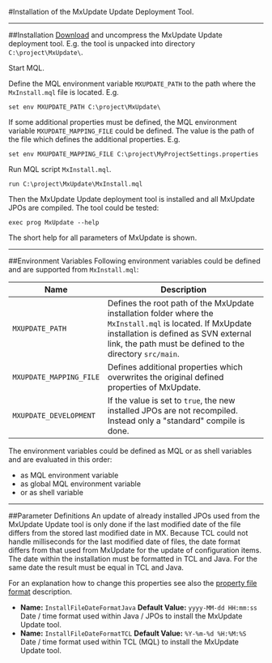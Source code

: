<!--
 *
 *  This file is part of MxUpdate <http://www.mxupdate.org>.
 *
 *  MxUpdate is a deployment tool for a PLM platform to handle
 *  administration objects as single update files (configuration item).
 *
 *  Copyright (C) 2008-2016 The MxUpdate Team
 *
 *  The Manual of MxUpdate is licensed under a CC BY-NC-SA 4.0 license
 *  (Creative Commons Attribution-NonCommercial-ShareAlike 4.0 
 *  International 4.0 license).
 *
 *  You should have received a copy of the license along with this
 *  work. If not, see <http://creativecommons.org/licenses/by-nc-sa/4.0/>.
 *
-->

#Installation of the MxUpdate Update Deployment Tool.

----
##Installation
[Download](http://code.google.com/p/mxupdate/downloads/list) and uncompress the MxUpdate Update deployment tool. E.g. the tool is unpacked into directory `C:\project\MxUpdate\`.

Start MQL.

Define the MQL environment variable `MXUPDATE_PATH` to the path where the `MxInstall.mql` file is located. E.g.
```
set env MXUPDATE_PATH C:\project\MxUpdate\
```
If some additional properties must be defined, the MQL environment variable `MXUPDATE_MAPPING_FILE` could be defined. The value is the path of the file which defines the additional properties. E.g.
```
set env MXUPDATE_MAPPING_FILE C:\project\MyProjectSettings.properties
```
Run MQL script `MxInstall.mql`.
```
run C:\project\MxUpdate\MxInstall.mql
```
Then the MxUpdate Update deployment tool is installed and all MxUpdate JPOs are compiled. The tool could be tested:
```
exec prog MxUpdate --help
```
The short help for all parameters of MxUpdate is shown.

----
##Environment Variables
Following environment variables could be defined and are supported from `MxInstall.mql`:

Name                    | Description
------------------------|------------
`MXUPDATE_PATH`         | Defines the root path of the MxUpdate installation folder where the `MxInstall.mql` is located. If MxUpdate installation is defined as SVN external link, the path must be defined to the directory `src/main`.
`MXUPDATE_MAPPING_FILE` | Defines additional properties which overwrites the original defined properties of MxUpdate.
`MXUPDATE_DEVELOPMENT`  | If the value is set to `true`, the new installed JPOs are not recompiled. Instead only a "standard" compile is done.

The environment variables could be defined as MQL or as shell variables and are evaluated in this order:
* as MQL environment variable
* as global MQL environment variable
* or as shell variable

----
##Parameter Definitions
An update of already installed JPOs used from the MxUpdate Update tool is only done if the last modified date of the file differs from the stored last modified date in MX. Because TCL could not handle milliseconds for the last modified date of files, the date format differs from that used from MxUpdate for the update of configuration items. The date within the installation must be formatted in TCL and Java. For the same date the result must be equal in TCL and Java.

For an explanation how to change this properties see also the
[property file format](UpdatePropertyFileFormat.md) description.

*   **Name:** `InstallFileDateFormatJava`
    **Default Value:** `yyyy-MM-dd HH:mm:ss`
    Date / time format used within Java / JPOs to install the MxUpdate Update tool.
*   **Name:** `InstallFileDateFormatTCL`
    **Default Value:** `%Y-%m-%d %H:%M:%S`
    Date / time format used within TCL (MQL) to install the MxUpdate Update tool.
